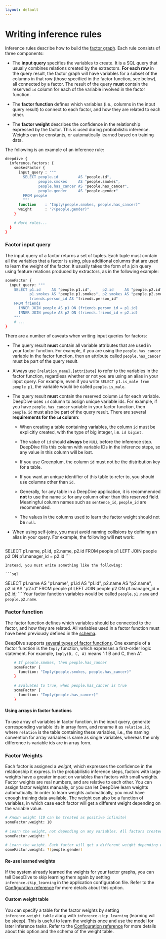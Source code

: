 ```yaml
---
layout: default
---
```


# Writing inference rules

Inference rules describe how to build the [factor
graph](../general/inference.html). Each rule
consists of three components:

- The **input query** specifies the variables to create. It is a SQL query that
  usually combines relations created by the extractors. **For each row** in the
  query result, the factor graph will have variables for a subset of the columns
  in that row (those specified in the factor function, see below), all
  connected by a factor. The result of the query **must** contain the reserved `id`
  column for each of the variable involved in the factor function.

- The **factor function** defines which variables (i.e., columns in the input
  query result) to connect to each factor, and how they are related to each other.

- The **factor weight** describes the confidence in the relationship expressed
  by the factor. This is used during probabilistic inference. Weights can be
  constants, or automatically learned based on training data. 

The following is an example of an inference rule:

```bash
deepdive {
  inference.factors: {
    smokesFactor {
      input_query : """
        SELECT people.id         AS "people.id",
               people.smokes     AS "people.smokes",
               people.has_cancer AS "people.has_cancer",
               people.gender     AS "people.gender"
        FROM people
        """
      function    : "Imply(people.smokes, people.has_cancer)"
      weight      : "?(people.gender)"
    }

    # More rules...
  }
}
```

### Factor input query

The input query of a factor returns a set of tuples. Each tuple must contain all
the variables that a factor is using, plus additional columns that are used to
learn the weight of the factor. It usually takes the form of a join query
using feature relations produced by extractors, as in the following example:

```bash
someFactor {
  input_query: """
    SELECT p1.id     AS "people.p1.id",     p2.id     AS "people.p2.id",
           p1.smokes AS "people.p1.smokes", p2.smokes AS "people.p2.smokes",
           friends.person_id AS "friends.person_id"
    FROM friends
      INNER JOIN people AS p1 ON (friends.person_id = p1.id)
      INNER JOIN people AS p2 ON (friends.friend_id = p2.id)
    """
	# ...
}
```

There are a number of caveats when writing input queries for factors:

- The query result **must** contain all variable attributes that are used in your
  factor function. For example, if you are using the `people.has_cancer`
  variable in the factor function, then an attribute called `people.has_cancer`
  must be part of the query result. 

- Always use `[relation_name].[attribute]` to refer to the variables in the
factor function, regardless whether or not you are using an alias in your input
query. For example, even if you write `SELECT p1.is_male from people p1`, the
variable would be called `people.is_male`.

- The query result **must** contain the reserved column `id` for each variable.
  DeepDive uses `id` column to assign unique variable ids. For example, if you
  have `people.has_cancer` variable in your factor function, then `people.id`
  must also be part of the query result. There are several **requirements for
  the `id` column**:

	- When creating a table containing variables, the column `id` must be
	  explicitly created, with the type of big integer, i.e. `id bigint`.

	- The value of `id` should **always** be `NULL` before the inference step.
	  DeepDive fills this column with variable IDs in the inference steps, so
	  any value in this column will be lost.

	- If you use Greenplum, the column `id` must not be the distribution key for
	  a table.

	- If you want an unique identifier of this table to refer to, you should use
	  columns other than `id`.

	- Generally, for any table in a DeepDive application, it is recommended
	  **not** to use the name `id` for any column other than this reserved
	  field. Meaningful column names such as `sentence_id`, `people_id` are
	  recommended.

	- The values in the columns used to learn the factor weight should not be `null`.

- When using self-joins, you must avoid naming collisions by defining an alias in
your query. For example, the following will **not** work:

    ```sql
SELECT p1.name, p1.id, p2.name, p2.id FROM people p1 LEFT JOIN people p2 ON p1.manager_id = p2.id
    ```

    Instead, you must write something like the following:

    ```sql
SELECT p1.name AS "p1.name", p1.id AS "p1.id", p2.name AS "p2.name", p2.id
AS "p2.id" FROM people p1 LEFT JOIN people p2 ON p1.manager_id = p2.id;
    ```
	Your factor function variables would be called `people.p1.name` and
	`people.p2.name`.

### Factor function

The factor function defines which variables should be connected to the factor,
and how they are related. All variables used in a factor function must have been
previously defined in the [schema](schema.html).

DeepDive supports [several types of factor
functions](inference_rule_functions.html). One example of a factor function is
the `Imply` function, which expresses a first-order logic statement. For
example, `Imply(B, C, A)` means "if B and C, then A".

```bash
    # If people.smokes, then people.has_cancer
    someFactor {
      function: "Imply(people.smokes, people.has_cancer)"
    }
    
    # Evaluates to true, when people.has_cancer is true
    someFactor {
      function: "Imply(people.has_cancer)"
    }
```

#### Using arrays in factor functions

<!-- TODO (Amir) The following is confusing. Add an example -->

To use array of variables in factor function, in the input query, generate
corresponding variable ids in array form, and rename it as `relation.id`, where
`relation` is the table containing these variables, i.e., the naming convention
for array variables is same as single variables, whereas the only difference is
variable ids are in array form.

### Factor Weights

Each factor is assigned a *weight*, which expresses the confidence in the
relationship it express. In the probabilistic inference steps, factors with
large weights have a greater impact on variables than factors with small
weights. Factor weights are real numbers, and are relative to each other. You
can assign factor weights manually, or you can let DeepDive learn weights
automatically. In order to learn weights automatically, you must have enough
[training data](../general/relation_extraction.html) available. The weight can
also be a function of variables, in which case each factor will get a different
weight depending on the variable value.

```bash
# Known weight (10 can be treated as positive infinite)
someFactor.weight: 10
    
# Learn the weight, not depending on any variables. All factors created by this rule will have the same weight.
someFactor.weight: ?
    
# Learn the weight. Each factor will get a different weight depending on the value of people.gender
someFactor.weight: ?(people.gender)
```

#### Re-use learned weights
<!-- TODO (Amir) I didn't understand whether this works or not. If it does,
keep it, otherwise remove it-->

If the system already learned the weights for your factor graphs, you can tell
DeepDive to skip learning them again by setting `inference.skip_learning` in the
application configuration file. Refer to the [Configuration
reference](configuration.html#skip_learning) for more details about this option.

<!-- TODO (Amir) Same as before but for the following section -->
#### Custom weight table

You can specify a table for the factor weights by setting
`inference.weight_table` along with `inference.skip_learning` (learning will be
skeep). This is useful to learn the weights once and use the model for later
inference tasks. Refer to the [Configuration
reference](configuration.html#weight_table) for more details about this option
and the schema of the weight table.

<!-- TODO (MR) All that follows must go somewhere else

### Evidence and Query variables

Evidence is training data that is used to automatically learn [factor
weights](inference_rules.html). DeepDive will treat variables with existing
values as evidence. In the above example, rows in the *people* table with a
`true` or `false` value in the *smokes* or *has_cancer* column will be treated
as evidence for that variable. Cells without a value (NULL) value will be
treated as query variables.

The inference results are stored in the database, in the table named `[variable
name]_inference`. DeepDive gives expectation for each variable, which is the
most probable value that the variable may take. Also, the learned weights are
stored in the table `dd_inference_result_weights`.
-->

